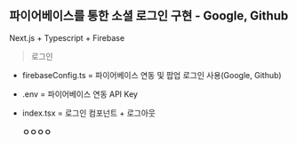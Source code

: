 ## 파이어베이스를 통한 소셜 로그인 구현 - Google, Github

Next.js + Typescript + Firebase

> 로그인
- firebaseConfig.ts = 파이어베이스 연동 및 팝업 로그인 사용(Google, Github)
- .env = 파이어베이스 연동 API Key
- index.tsx = 로그인 컴포넌트 + 로그아웃

  **ㅇㅇㅇㅇ**
